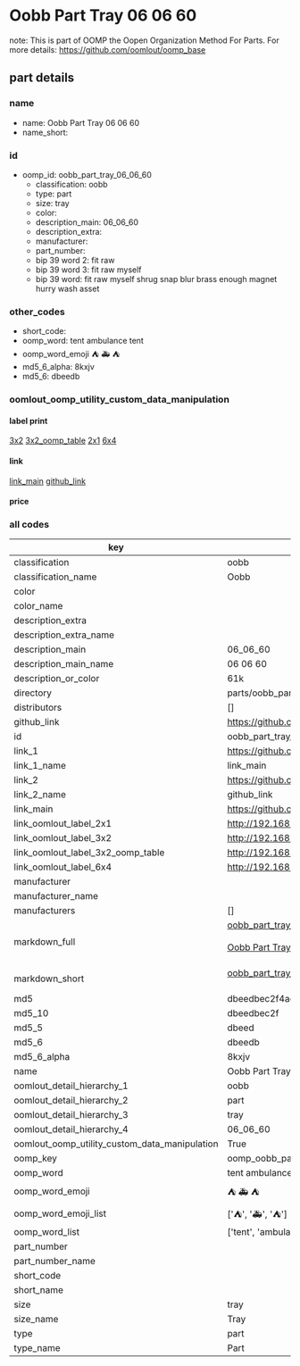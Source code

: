 # Oobb Part Tray 06 06 60  

note: This is part of OOMP the Oopen Organization Method For Parts. For more details: https://github.com/oomlout/oomp_base

##  part details





### name
* name: Oobb Part Tray 06 06 60
* name_short: 
### id
* oomp_id: oobb_part_tray_06_06_60
  * classification: oobb
  * type: part
  * size: tray
  * color: 
  * description_main: 06_06_60
  * description_extra: 
  * manufacturer: 
  * part_number: 
  * bip 39 word 2: fit raw
  * bip 39 word 3: fit raw myself
  * bip 39 word: fit raw myself shrug snap blur brass enough magnet hurry wash asset

### other_codes
* short_code: 
* oomp_word: tent ambulance tent
* oomp_word_emoji :tent: :ambulance: :tent:
* md5_6_alpha: 8kxjv
* md5_6: dbeedb






### oomlout_oomp_utility_custom_data_manipulation
#### label print
[3x2](http://192.168.1.245:1112/?label=oomp%208kxjv)
[3x2_oomp_table](http://192.168.1.107:1112/?label=oomp%208kxjv)
[2x1](http://192.168.1.242:1112/?label=oomp%208kxjv)
[6x4](http://192.168.1.55:1112/?label=oomp%208kxjv)    

#### link

[link_main](https://github.com/oomlout/oomlout_oomp_current_version_messy/tree/main/parts/oobb_part_tray_06_06_60) [github_link](https://github.com/oomlout/oomlout_oomp_part_src/tree/main/parts/oobb_part_tray_06_06_60)                             

#### price







### all codes 
| key | value |  
| --- | --- |  
| classification | oobb |  
| classification_name | Oobb |  
| color |  |  
| color_name |  |  
| description_extra |  |  
| description_extra_name |  |  
| description_main | 06_06_60 |  
| description_main_name | 06 06 60 |  
| description_or_color | 61k |  
| directory | parts/oobb_part_tray_06_06_60 |  
| distributors | [] |  
| github_link | https://github.com/oomlout/oomlout_oomp_part_src/tree/main/parts/oobb_part_tray_06_06_60 |  
| id | oobb_part_tray_06_06_60 |  
| link_1 | https://github.com/oomlout/oomlout_oomp_current_version_messy/tree/main/parts/oobb_part_tray_06_06_60 |  
| link_1_name | link_main |  
| link_2 | https://github.com/oomlout/oomlout_oomp_part_src/tree/main/parts/oobb_part_tray_06_06_60 |  
| link_2_name | github_link |  
| link_main | https://github.com/oomlout/oomlout_oomp_current_version_messy/tree/main/parts/oobb_part_tray_06_06_60 |  
| link_oomlout_label_2x1 | http://192.168.1.242:1112/?label=oomp%208kxjv |  
| link_oomlout_label_3x2 | http://192.168.1.245:1112/?label=oomp%208kxjv |  
| link_oomlout_label_3x2_oomp_table | http://192.168.1.107:1112/?label=oomp%208kxjv |  
| link_oomlout_label_6x4 | http://192.168.1.55:1112/?label=oomp%208kxjv |  
| manufacturer |  |  
| manufacturer_name |  |  
| manufacturers | [] |  
| markdown_full | [oobb_part_tray_06_06_60](https://github.com/oomlout/oomlout_oomp_current_version_messy/tree/main/parts/oobb_part_tray_06_06_60)<br>[](https://github.com/oomlout/oomlout_oomp_current_version_messy/tree/main/parts/oobb_part_tray_06_06_60)<br>[Oobb Part Tray 06 06 60](https://github.com/oomlout/oomlout_oomp_current_version_messy/tree/main/parts/oobb_part_tray_06_06_60)<br><br> |  
| markdown_short | [oobb_part_tray_06_06_60](https://github.com/oomlout/oomlout_oomp_current_version_messy/tree/main/parts/oobb_part_tray_06_06_60)<br><br> |  
| md5 | dbeedbec2f4ae36461e6ac7524aca2be |  
| md5_10 | dbeedbec2f |  
| md5_5 | dbeed |  
| md5_6 | dbeedb |  
| md5_6_alpha | 8kxjv |  
| name | Oobb Part Tray 06 06 60 |  
| oomlout_detail_hierarchy_1 | oobb |  
| oomlout_detail_hierarchy_2 | part |  
| oomlout_detail_hierarchy_3 | tray |  
| oomlout_detail_hierarchy_4 | 06_06_60 |  
| oomlout_oomp_utility_custom_data_manipulation | True |  
| oomp_key | oomp_oobb_part_tray_06_06_60 |  
| oomp_word | tent ambulance tent |  
| oomp_word_emoji | :tent: :ambulance: :tent: |  
| oomp_word_emoji_list | [':tent:', ':ambulance:', ':tent:'] |  
| oomp_word_list | ['tent', 'ambulance', 'tent'] |  
| part_number |  |  
| part_number_name |  |  
| short_code |  |  
| short_name |  |  
| size | tray |  
| size_name | Tray |  
| type | part |  
| type_name | Part |  
